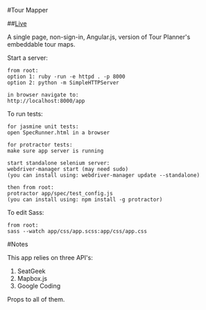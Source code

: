#Tour Mapper

##[Live](https://rawgithub.com/mickeysanchez/tour_mapper/master/app/index.html)

A single page, non-sign-in, Angular.js, version of Tour Planner's embeddable tour maps. 

Start a server:
	
	from root:
	option 1: ruby -run -e httpd . -p 8000
	option 2: python -m SimpleHTTPServer
	
	in browser navigate to:
	http://localhost:8000/app
	

To run tests:
	
	for jasmine unit tests:
	open SpecRunner.html in a browser
	
	for protractor tests:
	make sure app server is running
	
	start standalone selenium server:
	webdriver-manager start (may need sudo)
	(you can install using: webdriver-manager update --standalone)
	
	then from root:
	protractor app/spec/test_config.js
	(you can install using: npm install -g protractor)

To edit Sass:
	
	from root: 
	sass --watch app/css/app.scss:app/css/app.css

#Notes

This app relies on three API's:

1. SeatGeek
2. Mapbox.js
3. Google Coding

Props to all of them.

